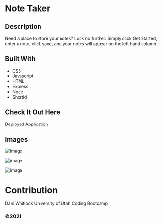 # Note Taker 

## Description
Need a place to store your notes? Look no further. Simply click Get Started, enter a note, click save, and your notes will appear on the left hand column. 

## Built With 
* CSS
* Javascript
* HTML
* Express
* Node
* Shortid

## Check It Out Here
[Deployed Application](https://floating-meadow-68725.herokuapp.com/)

## Images

![image](https://user-images.githubusercontent.com/72768805/112739054-3b3c3080-8f2e-11eb-9ff5-ab0112a70ffc.png)

![image](https://user-images.githubusercontent.com/72768805/112739175-5bb8ba80-8f2f-11eb-9ee0-0ba0110aadfc.png)

![image](https://user-images.githubusercontent.com/72768805/112739203-7ee36a00-8f2f-11eb-954b-daa223378407.png)

# Contribution
Dani Whitlock
University of Utah Coding Bootcamp

###  ©️2021 

